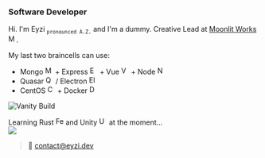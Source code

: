 ### Software Developer
Hi. I'm Eyzi <sub>`pronounced A.Z.`</sub> and I'm a dummy. Creative Lead at [Moonlit Works <img src="https://cdn.moonlit.works/logo/favicon.ico" alt="Moonlit Works logo" width="16" />](https://moonlit.works).

My last two braincells can use:
* Mongo <img src="https://cdn.iconscout.com/icon/free/png-256/mongodb-3629020-3030245.png" alt="MongoDB logo" width="16" /> + Express <img src="https://d2eip9sf3oo6c2.cloudfront.net/tags/images/000/000/359/full/expressjslogo.png" alt="ExpressJS" width="16" /> + Vue <img src="https://upload.wikimedia.org/wikipedia/commons/thumb/9/95/Vue.js_Logo_2.svg/555px-Vue.js_Logo_2.svg.png" alt="VueJS" width="16" /> + Node <img src="https://miro.medium.com/max/400/1*tfZa4vsI6UusJYt_fzvGnQ.png" alt="NodeJS" width="16" />
* Quasar <img src="https://cdn-images-1.medium.com/max/280/1*ZtdxmoygPBpZFETAE4AoFw@2x.png" alt="Quasar" width="16" /> / Electron <img src="https://upload.wikimedia.org/wikipedia/commons/thumb/9/91/Electron_Software_Framework_Logo.svg/2048px-Electron_Software_Framework_Logo.svg.png" alt="Electron" width="16" />
* CentOS <img src="https://cdn.freebiesupply.com/logos/large/2x/centos-1-logo-png-transparent.png" alt="CentOS" width="16" /> + Docker <img src="https://user-images.githubusercontent.com/33750251/60287980-21aa2700-990b-11e9-9c9d-a79874587a86.png" alt="Docker" width="16" />

![Vanity Build](https://github.com/eyzi/eyzi/actions/workflows/life.yml/badge.svg)

Learning Rust <img src="https://rustacean.net/favicon.png" alt="Ferris (Rust Mascot) favicon" width="16" /> and Unity <img src="https://unity.com/themes/contrib/unity_base/images/favicons/favicon.ico" alt="Unity favicon" width="16" /> at the moment... \
![](https://gifdownload.net/wp-content/uploads/2019/01/computer-anime-gif-2.gif) 

> 📧 contact@eyzi.dev
